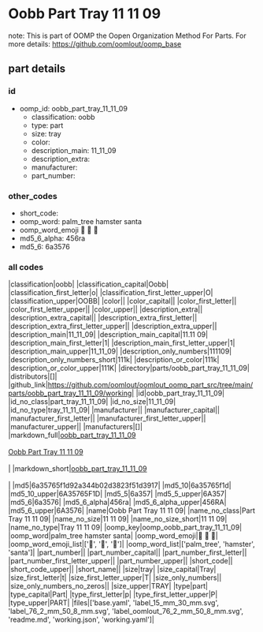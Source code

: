 # Oobb Part Tray 11 11 09  

note: This is part of OOMP the Oopen Organization Method For Parts. For more details: https://github.com/oomlout/oomp_base

##  part details





### id
* oomp_id: oobb_part_tray_11_11_09
  * classification: oobb
  * type: part
  * size: tray
  * color: 
  * description_main: 11_11_09
  * description_extra: 
  * manufacturer: 
  * part_number: 

### other_codes
* short_code: 
* oomp_word: palm_tree hamster santa
* oomp_word_emoji :palm_tree: :hamster: :santa:
* md5_6_alpha: 456ra
* md5_6: 6a3576

### all codes 
|classification|oobb|
|classification_capital|Oobb|
|classification_first_letter|o|
|classification_first_letter_upper|O|
|classification_upper|OOBB|
|color||
|color_capital||
|color_first_letter||
|color_first_letter_upper||
|color_upper||
|description_extra||
|description_extra_capital||
|description_extra_first_letter||
|description_extra_first_letter_upper||
|description_extra_upper||
|description_main|11_11_09|
|description_main_capital|11.11 09|
|description_main_first_letter|1|
|description_main_first_letter_upper|1|
|description_main_upper|11_11_09|
|description_only_numbers|111109|
|description_only_numbers_short|111k|
|description_or_color|111k|
|description_or_color_upper|111K|
|directory|parts/oobb_part_tray_11_11_09|
|distributors|[]|
|github_link|https://github.com/oomlout/oomlout_oomp_part_src/tree/main/parts/oobb_part_tray_11_11_09/working|
|id|oobb_part_tray_11_11_09|
|id_no_class|part_tray_11_11_09|
|id_no_size|11_11_09|
|id_no_type|tray_11_11_09|
|manufacturer||
|manufacturer_capital||
|manufacturer_first_letter||
|manufacturer_first_letter_upper||
|manufacturer_upper||
|manufacturers|[]|
|markdown_full|[oobb_part_tray_11_11_09](https://github.com/oomlout/oomlout_oomp_part_src/tree/main/parts/oobb_part_tray_11_11_09/working)<br>[](https://github.com/oomlout/oomlout_oomp_part_src/tree/main/parts/oobb_part_tray_11_11_09/working)<br>[Oobb Part Tray 11 11 09](https://github.com/oomlout/oomlout_oomp_part_src/tree/main/parts/oobb_part_tray_11_11_09/working)<br><br>|
|markdown_short|[oobb_part_tray_11_11_09](https://github.com/oomlout/oomlout_oomp_part_src/tree/main/parts/oobb_part_tray_11_11_09/working)<br><br>|
|md5|6a35765f1d92a344b02d3823f51d3917|
|md5_10|6a35765f1d|
|md5_10_upper|6A35765F1D|
|md5_5|6a357|
|md5_5_upper|6A357|
|md5_6|6a3576|
|md5_6_alpha|456ra|
|md5_6_alpha_upper|456RA|
|md5_6_upper|6A3576|
|name|Oobb Part Tray 11 11 09|
|name_no_class|Part Tray 11 11 09|
|name_no_size|11 11 09|
|name_no_size_short|11 11 09|
|name_no_type|Tray 11 11 09|
|oomp_key|oomp_oobb_part_tray_11_11_09|
|oomp_word|palm_tree hamster santa|
|oomp_word_emoji|:palm_tree: :hamster: :santa:|
|oomp_word_emoji_list|[':palm_tree:', ':hamster:', ':santa:']|
|oomp_word_list|['palm_tree', 'hamster', 'santa']|
|part_number||
|part_number_capital||
|part_number_first_letter||
|part_number_first_letter_upper||
|part_number_upper||
|short_code||
|short_code_upper||
|short_name||
|size|tray|
|size_capital|Tray|
|size_first_letter|t|
|size_first_letter_upper|T|
|size_only_numbers||
|size_only_numbers_no_zeros||
|size_upper|TRAY|
|type|part|
|type_capital|Part|
|type_first_letter|p|
|type_first_letter_upper|P|
|type_upper|PART|
|files|['base.yaml', 'label_15_mm_30_mm.svg', 'label_76_2_mm_50_8_mm.svg', 'label_oomlout_76_2_mm_50_8_mm.svg', 'readme.md', 'working.json', 'working.yaml']|
